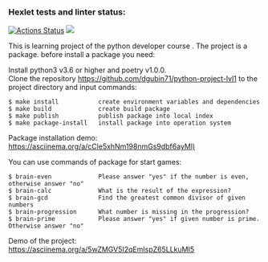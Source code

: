 ### Hexlet tests and linter status:
[![Actions Status](https://github.com/dgubin71/python-project-lvl1/workflows/hexlet-check/badge.svg)](https://github.com/dgubin71/python-project-lvl1/actions)
<a href="https://codeclimate.com/github/dgubin71/python-project-lvl1/maintainability"><img src="https://api.codeclimate.com/v1/badges/1f1f90c13c70ed902b35/maintainability" /></a>

This is learning project of the  python developer course . 
The project is a package. before  install a package you need:

 Install python3 v3.6 or higher and poetry v1.0.0.                                             
 Clone the repository <https://github.com/dgubin71/python-project-lvl1>  to the project directory
        and input commands:

    $ make install           create environment variables and dependencies
    $ make build             create build package
    $ make publish           publish package into local index
    $ make package-install   install package into operation system

Package installation demo: <https://asciinema.org/a/cCle5xhNm198nmGs9dbf6ayMl)>

 You can use  commands of package for start games:

    $ brain-even             Please answer "yes" if the number is even, otherwise answer "no"
    $ brain-calc             What is the result of the expression? 
    $ brain-gcd              Find the greatest common divisor of given numbers
    $ brain-progression      What number is missing in the progression?
    $ brain-prime            Please answer "yes" if given number is prime. Otherwise answer "no"

Demo of the project: <https://asciinema.org/a/5wZMGV5I2qEmIspZ65LLkuMI5>
